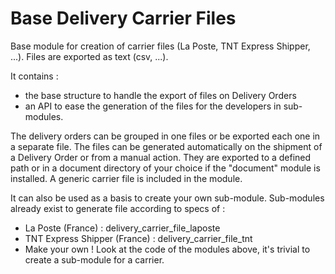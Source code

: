 Base Delivery Carrier Files
===========================

Base module for creation of carrier files (La Poste, TNT Express Shipper, ...).
Files are exported as text (csv, ...).

It contains :
- the base structure to handle the export of files on Delivery Orders
- an API to ease the generation of the files for the developers in sub-modules.

The delivery orders can be grouped in one files or be exported each one in a separate file. The files can be generated automatically on the shipment of a Delivery Order or from a manual action. They are exported to a defined path or in a document directory of your choice if the "document" module is installed.
A generic carrier file is included in the module.

It can also be used as a basis to create your own sub-module.
Sub-modules already exist to generate file according to specs of :
 - La Poste (France) : delivery_carrier_file_laposte
 - TNT Express Shipper (France) : delivery_carrier_file_tnt
 - Make your own ! Look at the code of the modules above, it's trivial to create a sub-module for a carrier.
